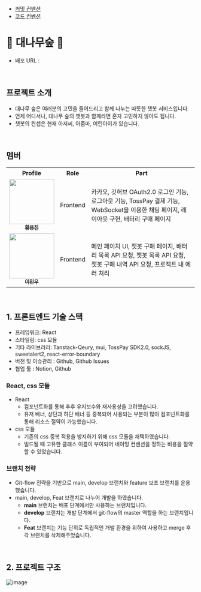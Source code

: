 - [커밋 컨벤션](https://github.com/team-jung-ppo/bamboo-forest_frontend/wiki/%EC%BB%A4%EB%B0%8B-%EC%BB%A8%EB%B2%A4%EC%85%98)
- [코드 컨벤션](https://github.com/team-jung-ppo/bamboo-forest_frontend/wiki/%EC%BD%94%EB%93%9C-%EC%BB%A8%EB%B2%A4%EC%85%98)

# 🎋 대나무숲 🎋

- 배포 URL : 

<br />

## 프로젝트 소개

- 대나무 숲은 여러분의 고민을 들어드리고 함께 나누는 따뜻한 챗봇 서비스입니다. 
- 언제 어디서나, 대나무 숲의 챗봇과 함께라면 혼자 고민하지 않아도 됩니다.
- 챗봇의 컨셉은 현재 아저씨, 아줌마, 어린아이가 있습니다.

<br>

## 멤버

<div align="center">
<table>
  <tr>
    <th>Profile</th>
    <th>Role</th>
    <th>Part</th>
  </tr>
  <tr>
    <td align="center">
      <a href="https://github.com/Jinoko01">
        <img src="https://avatars.githubusercontent.com/u/126740959?v=4" width="120" alt=""/>
        <br/>
        <sub><b>황용진</b></sub>
      </a>
    </td>
    <td align="center">Frontend</td>
    <td>
      카카오, 깃허브 OAuth2.0 로그인 기능, 로그아웃 기능, TossPay 결제 기능, WebSocket을 이용한 채팅 페이지, 레이아웃 구현, 배터리 구매 페이지 
    </td>
  </tr>
  <tr>
    <td align="center">
      <a href="https://github.com/minwoo1119">
        <img src="https://avatars.githubusercontent.com/u/84209687?v=4" width="120" alt=""/>
        <br/>
        <sub><b>이민우</b></sub>
      </a>
    </td>
    <td align="center">Frontend</td>
    <td>
      메인 페이지 UI, 챗봇 구매 페이지, 배터리 목록 API 요청, 챗봇 목록 API 요청, 챗봇 구매 내역 API 요청, 프로젝트 내 에러 처리
    </td>
  </tr>
</table>
</div>


<br>

## 1. 프론트엔드 기술 스택

- 프레임워크: React
- 스타일링: css 모듈
- 기타 라이브러리: Tanstack-Qeury, mui, TossPay SDK2.0, sockJS, sweetalert2, react-error-boundary
- 버전 및 이슈관리 : Github, Github Issues
- 협업 툴 : Notion, Github
  <br>

### React, css 모듈

- React
    - 컴포넌트화를 통해 추후 유지보수와 재사용성을 고려했습니다.
    - 유저 배너, 상단과 하단 배너 등 중복되어 사용되는 부분이 많아 컴포넌트화를 통해 리소스 절약이 가능했습니다.
- css 모듈
    - 기존의 css 중복 적용을 방지하기 위해 css 모듈을 채택하였습니다.
    - 빌드될 때 고유한 클래스 이름이 부여되어 네이밍 컨벤션을 정하는 비용을 절약할 수 있었습니다.


### 브랜치 전략

- Git-flow 전략을 기반으로 main, develop 브랜치와 feature 보조 브랜치를 운용했습니다.
- main, develop, Feat 브랜치로 나누어 개발을 하였습니다.
    - **main** 브랜치는 배포 단계에서만 사용하는 브랜치입니다.
    - **develop** 브랜치는 개발 단계에서 git-flow의 master 역할을 하는 브랜치입니다.
    - **Feat** 브랜치는 기능 단위로 독립적인 개발 환경을 위하여 사용하고 merge 후 각 브랜치를 삭제해주었습니다.

<br>

## 2. 프로젝트 구조

![image](https://github.com/user-attachments/assets/06a5d743-a2c6-48fb-badd-78f5bf304eed)


<br>
